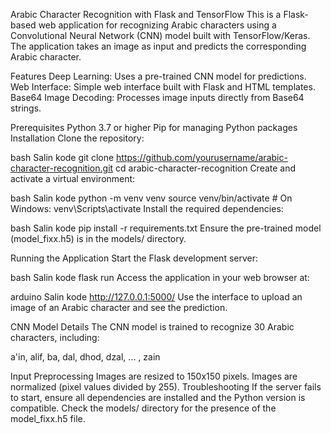 Arabic Character Recognition with Flask and TensorFlow
This is a Flask-based web application for recognizing Arabic characters using a Convolutional Neural Network (CNN) model built with TensorFlow/Keras. The application takes an image as input and predicts the corresponding Arabic character.

Features
Deep Learning: Uses a pre-trained CNN model for predictions.
Web Interface: Simple web interface built with Flask and HTML templates.
Base64 Image Decoding: Processes image inputs directly from Base64 strings.

Prerequisites
Python 3.7 or higher
Pip for managing Python packages
Installation
Clone the repository:

bash
Salin kode
git clone https://github.com/yourusername/arabic-character-recognition.git
cd arabic-character-recognition
Create and activate a virtual environment:

bash
Salin kode
python -m venv venv
source venv/bin/activate  # On Windows: venv\Scripts\activate
Install the required dependencies:

bash
Salin kode
pip install -r requirements.txt
Ensure the pre-trained model (model_fixx.h5) is in the models/ directory.

Running the Application
Start the Flask development server:

bash
Salin kode
flask run
Access the application in your web browser at:

arduino
Salin kode
http://127.0.0.1:5000/
Use the interface to upload an image of an Arabic character and see the prediction.

CNN Model Details
The CNN model is trained to recognize 30 Arabic characters, including:

a'in, alif, ba, dal, dhod, dzal, ... , zain

Input Preprocessing
Images are resized to 150x150 pixels.
Images are normalized (pixel values divided by 255).
Troubleshooting
If the server fails to start, ensure all dependencies are installed and the Python version is compatible.
Check the models/ directory for the presence of the model_fixx.h5 file.
